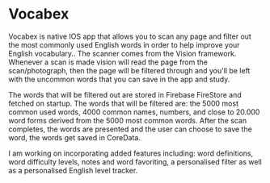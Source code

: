 # Vocabex

Vocabex is native IOS app that allows you to scan any page and filter out the most commonly used English words in order to help improve your English vocabulary.. The scanner comes from the Vision framework. 
Whenever a scan is made vision will read the page from the scan/photograph, then the page will be filtered through and you\'ll be left with the uncommon words that you can save in the app and study.

The words that will be filtered out are stored in Firebase FireStore and fetched on startup. 
The words that will be filtered are: the 5000 most common used words, 4000 common names, numbers, and close to 20.000 word forms derived from the 5000 most common words. 
After the scan completes, the words are presented and the user can choose to save the word, the words get saved in CoreData.

I am working on incorporating added features including: word definitions, word difficulty levels, notes and word favoriting, a personalised filter as well as a personalised English level tracker.
